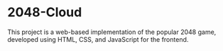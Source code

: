 # 2048-Cloud
This project is a web-based implementation of the popular 2048 game, developed using HTML, CSS, and JavaScript for the frontend. 
